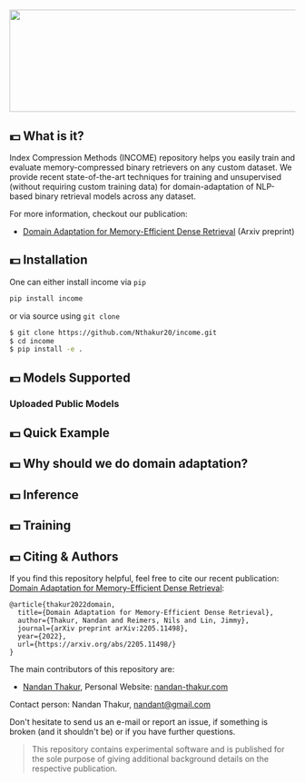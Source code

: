 <h1 style="text-align:center">
<img style="vertical-align:middle" width="772" height="180" src="./images/income-logo.png" />
</h1>

## :dollar: What is it?
Index Compression Methods (INCOME) repository helps you easily train and evaluate memory-compressed binary retrievers on any custom dataset. We provide recent state-of-the-art techniques for training and unsupervised (without requiring custom training data) for domain-adaptation of NLP-based binary retrieval models across any dataset. 

For more information, checkout our publication:
- [Domain Adaptation for Memory-Efficient Dense Retrieval](https://arxiv.org/abs/2205.11498/) (Arxiv preprint)

## :dollar: Installation
One can either install income via `pip`
```bash
pip install income
```
or via source using `git clone`
```bash
$ git clone https://github.com/Nthakur20/income.git
$ cd income
$ pip install -e .
```

## :dollar: Models Supported



### Uploaded Public Models



## :dollar: Quick Example


## :dollar: Why should we do domain adaptation?


## :dollar: Inference


## :dollar: Training


## :dollar: Citing & Authors
If you find this repository helpful, feel free to cite our recent publication: [Domain Adaptation for Memory-Efficient Dense Retrieval](https://arxiv.org/abs/2205.11498/):

```
@article{thakur2022domain,
  title={Domain Adaptation for Memory-Efficient Dense Retrieval},
  author={Thakur, Nandan and Reimers, Nils and Lin, Jimmy},
  journal={arXiv preprint arXiv:2205.11498},
  year={2022},
  url={https://arxiv.org/abs/2205.11498/}
}
```

The main contributors of this repository are:
- [Nandan Thakur](https://github.com/Nthakur20), Personal Website: [nandan-thakur.com](https://nandan-thakur.com)

Contact person: Nandan Thakur, [nandant@gmail.com](mailto:nandant@gmail.com)

Don't hesitate to send us an e-mail or report an issue, if something is broken (and it shouldn't be) or if you have further questions.

> This repository contains experimental software and is published for the sole purpose of giving additional background details on the respective publication.
